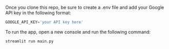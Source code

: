 Once you clone this repo, be sure to create a .env file and add your Google API key in the following format:

```python
GOOGLE_API_KEY='your API key here'
```

To run the app, open a new console and run the following command:

```python
streamlit run main.py
```